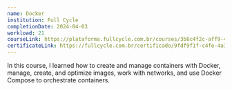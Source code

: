 ```yaml
---
name: Docker
institution: Full Cycle
completionDate: 2024-04-03
workload: 21
courseLink: https://plataforma.fullcycle.com.br/courses/3b8c4f2c-aff9-4399-a72a-ad879e5689a2/315/168/110
certificateLink: https://fullcycle.com.br/certificado/9fdf9f1f-c4fe-4a3e-af8e-a7c53299950d
---
```


In this course, I learned how to create and manage containers with Docker, manage, create, and optimize images, work with networks, and use Docker Compose to orchestrate containers.

